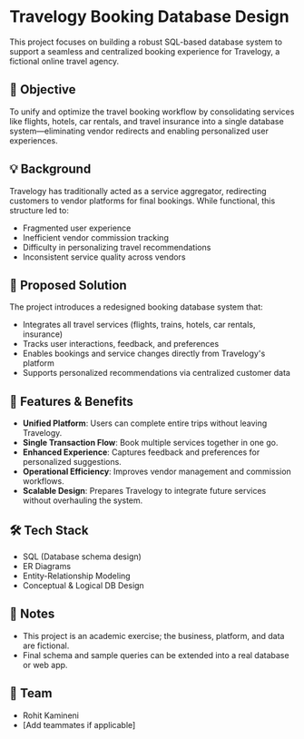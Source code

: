# Travelogy Booking Database Design

This project focuses on building a robust SQL-based database system to support a seamless and centralized booking experience for Travelogy, a fictional online travel agency.

## 🧠 Objective
To unify and optimize the travel booking workflow by consolidating services like flights, hotels, car rentals, and travel insurance into a single database system—eliminating vendor redirects and enabling personalized user experiences.

## 💡 Background
Travelogy has traditionally acted as a service aggregator, redirecting customers to vendor platforms for final bookings. While functional, this structure led to:
- Fragmented user experience
- Inefficient vendor commission tracking
- Difficulty in personalizing travel recommendations
- Inconsistent service quality across vendors

## 🔧 Proposed Solution
The project introduces a redesigned booking database system that:
- Integrates all travel services (flights, trains, hotels, car rentals, insurance)
- Tracks user interactions, feedback, and preferences
- Enables bookings and service changes directly from Travelogy's platform
- Supports personalized recommendations via centralized customer data

## 🔗 Features & Benefits
- **Unified Platform**: Users can complete entire trips without leaving Travelogy.
- **Single Transaction Flow**: Book multiple services together in one go.
- **Enhanced Experience**: Captures feedback and preferences for personalized suggestions.
- **Operational Efficiency**: Improves vendor management and commission workflows.
- **Scalable Design**: Prepares Travelogy to integrate future services without overhauling the system.

## 🛠️ Tech Stack
- SQL (Database schema design)
- ER Diagrams
- Entity-Relationship Modeling
- Conceptual & Logical DB Design

## 📌 Notes
- This project is an academic exercise; the business, platform, and data are fictional.
- Final schema and sample queries can be extended into a real database or web app.

## 👥 Team
- Rohit Kamineni  
- [Add teammates if applicable]

